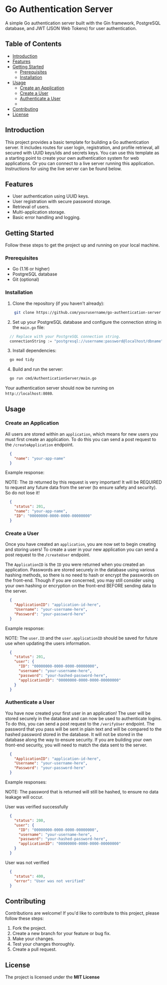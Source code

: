 # Go Authentication Server

A simple Go authentication server built with the Gin framework, PostgreSQL database, and JWT (JSON Web Tokens) for user authentication.

## Table of Contents

- [Introduction](#introduction)
- [Features](#features)
- [Getting Started](#getting-started)
  - [Prerequisites](#prerequisites)
  - [Installation](#installation)
- [Usage](#usage)
  - [Create an Application](#creating-an-application)
  - [Create a User](#create-a-user)
  - [Authenticate a User](#authenticate-a-user)
  - []()
- [Contributing](#contributing)
- [License](#license)

## Introduction

This project provides a basic template for building a Go authentication server. It includes routes for user login, registration, and profile retrieval, all secured with UUID keys/ids and secrets keys. You can use this template as a starting point to create your own authentication system for web applications. Or you can connect to a live server running this application. Instructions for using the live server can be found below.

## Features

- User authentication using UUID keys.
- User registration with secure password storage.
- Retrieval of users.
- Multi-application storage.
- Basic error handling and logging.

## Getting Started

Follow these steps to get the project up and running on your local machine.

### Prerequisites

- Go (1.16 or higher)
- PostgreSQL database
- Git (optional)

### Installation

1. Clone the repository (if you haven't already):

```bash
    git clone https://github.com/yourusername/go-authentication-server.git
``` 

2. Set up your PostgreSQL database and configure the connection string in the `main.go` file:
```go
  // Replace with your PostgreSQL connection string.
  connectionString := "postgresql://username:password@localhost/dbname"
```

3. Install dependencies:
```bash
  go mod tidy
```

4. Build and run the server:
```bash
  go run cmd/AuthenticationServer/main.go
```
Your authentication server should now be running on `http://localhost:8080`.

## Usage

### Create an Application

All users are stored within an `application`, which means for new users you must first create an application. To do this you can send a post request to the `/createApplication` endpoint.

```json
  {
    "name": "your-app-name"
  }
```

Example response:

NOTE: The `ID` returned by this request is very important! It will be REQUIRED to request any future data from the server (to ensure safety and security). So do not lose it!

```json
  {
    "status": 201,
    "name": "your-app-name",
    "ID": "00000000-0000-0000-00000000"
  }
```

### Create a User

Once you have created an `application`, you are now set to begin creating and storing users!
To create a user in your new application you can send a post request to the `/createUser` endpoint.

The `ApplicationID` is the `ID` you were returned when you created an application.
Passwords are stored securely in the database using various hashing methods, so there is no need to hash or encrypt the passwords on the front-end. Though if you are concerned, you may still consider using your own hashing or encryption on the front-end BEFORE sending data to the server.

```json
  {
    "ApplicationID": "application-id-here",
    "Username": "your-username-here",
    "Password": "your-password-here"
  }
```

Example response:

NOTE: The `user.ID` and the `user.applicationID` should be saved for future use when updating the users information.

```json
  {
    "status": 201,
    "user": {
      "ID": "00000000-0000-0000-00000000",
      "username": "your-username-here",
      "password": "your-hashed-password-here",
      "applicationID": "00000000-0000-0000-00000000"
    }
  }
```

### Authenticate a User

You have now created your first user in an application! The user will be stored securely in the database and can now be used to authenticate logins. To do this, you can send a post request to the `/verifyUser` endpoint. The password that you pass will be sent in plain text and will be compared to the hashed password stored in the database. It will not be stored in the database along the way to ensure security. If you are building your own front-end security, you will need to match the data sent to the server.

```json
  {
    "ApplicationID": "application-id-here",
    "Username": "your-username-here",
    "Password": "your-password-here"
  }
```

Example responses:

NOTE: The password that is returned will still be hashed, to ensure no data leakage will occur.

User was verified successfully

```json
  {
    "status": 200,
    "user": {
      "ID": "00000000-0000-0000-00000000",
      "username": "your-username-here",
      "password": "your-hashed-password-here",
      "applicationID": "00000000-0000-0000-00000000"
    }
  }
```

User was not verified

```json
  {
    "status": 400,
    "error": "User was not verified"
  }
```

## Contributing

Contributions are welcome! If you'd like to contribute to this project, please follow these steps:

1. Fork the project.
2. Create a new branch for your feature or bug fix.
3. Make your changes.
4. Test your changes thoroughly.
5. Create a pull request.

## License

The project is licensed under the **MIT License**
